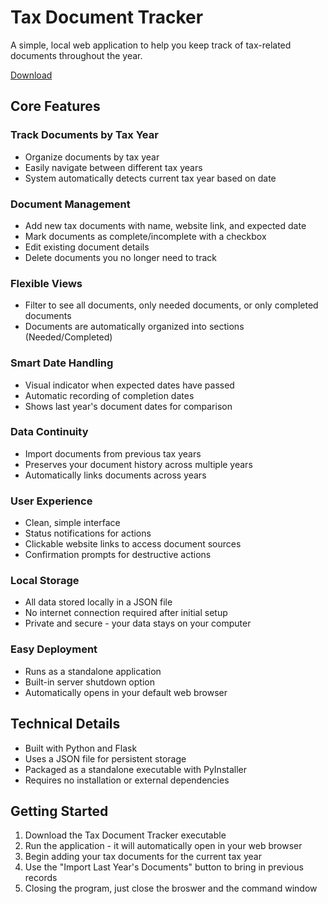 # Tax Document Tracker

A simple, local web application to help you keep track of tax-related documents throughout the year.

[Download](https://github.com/pacmanninja998/Taxes/releases "Download")
## Core Features

### Track Documents by Tax Year
- Organize documents by tax year
- Easily navigate between different tax years
- System automatically detects current tax year based on date

### Document Management
- Add new tax documents with name, website link, and expected date
- Mark documents as complete/incomplete with a checkbox
- Edit existing document details
- Delete documents you no longer need to track

### Flexible Views
- Filter to see all documents, only needed documents, or only completed documents
- Documents are automatically organized into sections (Needed/Completed)

### Smart Date Handling
- Visual indicator when expected dates have passed
- Automatic recording of completion dates
- Shows last year's document dates for comparison

### Data Continuity
- Import documents from previous tax years
- Preserves your document history across multiple years
- Automatically links documents across years

### User Experience
- Clean, simple interface
- Status notifications for actions
- Clickable website links to access document sources
- Confirmation prompts for destructive actions

### Local Storage
- All data stored locally in a JSON file
- No internet connection required after initial setup
- Private and secure - your data stays on your computer

### Easy Deployment
- Runs as a standalone application
- Built-in server shutdown option
- Automatically opens in your default web browser

## Technical Details

- Built with Python and Flask
- Uses a JSON file for persistent storage
- Packaged as a standalone executable with PyInstaller
- Requires no installation or external dependencies

## Getting Started

1. Download the Tax Document Tracker executable
2. Run the application - it will automatically open in your web browser
3. Begin adding your tax documents for the current tax year
4. Use the "Import Last Year's Documents" button to bring in previous records
5. Closing the program, just close the broswer and the command window
